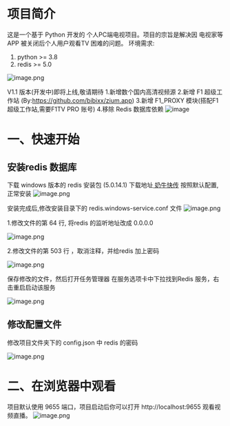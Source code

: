 <!--
 * @Author: SudemQaQ
 * @Date: 2024-03-07 15:34:25
 * @email: mail@szhcloud.cn
 * @Blog: https://blog.szhcloud.cn
 * @github: https://github.com/sang8052
 * @LastEditors: SudemQaQ
 * @LastEditTime: 2024-03-07 15:47:24
 * @Description: 
-->
# 项目简介
这是一个基于 Python 开发的 个人PC端电视项目。项目的宗旨是解决因 电视家等APP 被关闭后个人用户观看TV 困难的问题。
环境需求:

1. python >= 3.8
2. redis  >= 5.0 

![image.png](https://cdn.nlark.com/yuque/0/2024/png/2484069/1709796812720-6ba12a6e-de31-4507-a050-3c4929a3c35b.png#averageHue=%23272727&clientId=ua7cee7c3-81fa-4&from=paste&height=491&id=uf1268078&originHeight=491&originWidth=970&originalType=binary&ratio=1&rotation=0&showTitle=false&size=75096&status=done&style=none&taskId=uefd62279-557e-4142-8f26-aa1ef75639c&title=&width=970)

V1.1 版本(开发中)即将上线,敬请期待
1.新增数个国内高清视频源
2.新增 F1 超级工作站 (By:https://github.com/bibixx/zium.app)
3.新增 F1_PROXY 模块(搭配F1 超级工作站,需要F1TV PRO 账号)
4.移除 Redis 数据库依赖
![image](https://github.com/sang8052/py_pctv/assets/31176926/328b14d6-9f1a-43a7-8e1f-c677c747e8bc)


# 一、快速开始
## 安装redis 数据库
下载 windows 版本的 redis 安装包 (5.0.14.1)
下载地址[ 奶牛快传](https://cowtransfer.com/s/14328537805f46)
按照默认配置,正常安装
![image.png](https://cdn.nlark.com/yuque/0/2024/png/2484069/1709792159103-f8154e31-81eb-43e1-b300-78f97f72364d.png#averageHue=%23eeeceb&clientId=u19b91260-0f48-4&from=paste&height=389&id=uec48f2e1&originHeight=389&originWidth=499&originalType=binary&ratio=1&rotation=0&showTitle=false&size=31460&status=done&style=none&taskId=u72475ab3-b785-4536-8e2c-4d7096864e3&title=&width=499)

安装完成后,修改安装目录下的 redis.windows-service.conf 文件
![image.png](https://cdn.nlark.com/yuque/0/2024/png/2484069/1709792564955-e1c2fcc9-56ce-415d-ae95-f01d6ba2a873.png#averageHue=%23f8f7f5&clientId=u19b91260-0f48-4&from=paste&height=377&id=ua78bfe15&originHeight=377&originWidth=676&originalType=binary&ratio=1&rotation=0&showTitle=false&size=41962&status=done&style=none&taskId=uafc710be-71b7-4879-89a3-e862c414363&title=&width=676)

1.修改文件的第 64 行, 将redis 的监听地址改成 0.0.0.0 

![image.png](https://cdn.nlark.com/yuque/0/2024/png/2484069/1709792552422-c1a55177-06ef-4234-aa87-85e022fa19f6.png#averageHue=%23f3eeec&clientId=u19b91260-0f48-4&from=paste&height=239&id=ucbf7bbf7&originHeight=239&originWidth=396&originalType=binary&ratio=1&rotation=0&showTitle=false&size=14727&status=done&style=none&taskId=ua990e10f-123f-4dac-b99b-61fe32225fe&title=&width=396)

2.修改文件的第 503 行 ，取消注释，并给redis 加上密码 

![image.png](https://cdn.nlark.com/yuque/0/2024/png/2484069/1709792482965-3446e2ae-d660-44ed-93a3-ed4ca4d30f49.png#averageHue=%23f3efed&clientId=u19b91260-0f48-4&from=paste&height=280&id=ue4f2fd5f&originHeight=280&originWidth=663&originalType=binary&ratio=1&rotation=0&showTitle=false&size=29980&status=done&style=none&taskId=u7c07a332-a41a-48c5-a6ff-39c03829376&title=&width=663)

保存修改的文件，然后打开任务管理器
在服务选项卡中下拉找到Redis 服务，右击重启启动该服务

![image.png](https://cdn.nlark.com/yuque/0/2024/png/2484069/1709792638781-19a1f244-857e-4045-a4e1-36e69294adba.png#averageHue=%23f5f1ef&clientId=u19b91260-0f48-4&from=paste&height=604&id=u57bd8e9a&originHeight=604&originWidth=683&originalType=binary&ratio=1&rotation=0&showTitle=false&size=82309&status=done&style=none&taskId=u3adf36d9-e5e5-49f1-9037-00b2e2c7944&title=&width=683)
## 修改配置文件 
修改项目文件夹下的 config.json 中 redis 的密码

![image.png](https://cdn.nlark.com/yuque/0/2024/png/2484069/1709793084694-575ed91c-71b3-4b74-96d8-250967a3ee43.png#averageHue=%23f9f7f7&clientId=u19b91260-0f48-4&from=paste&height=352&id=u6edf01d5&originHeight=352&originWidth=653&originalType=binary&ratio=1&rotation=0&showTitle=false&size=24922&status=done&style=none&taskId=u05d357e9-3e52-4425-925c-7c55c4eb849&title=&width=653)


# 二、在浏览器中观看
项目默认使用 9655 端口，项目启动后你可以打开 http://localhost:9655 观看视频直播。
![image.png](https://cdn.nlark.com/yuque/0/2024/png/2484069/1709796791010-41d62709-a47a-4eb6-823d-ea8fb9ac1e26.png#averageHue=%232b2e2d&clientId=ua7cee7c3-81fa-4&from=paste&height=899&id=u92a7e082&originHeight=899&originWidth=1587&originalType=binary&ratio=1&rotation=0&showTitle=false&size=1648344&status=done&style=none&taskId=u47cfdae5-f7d4-4e57-9ad5-fea59f1d86a&title=&width=1587)

